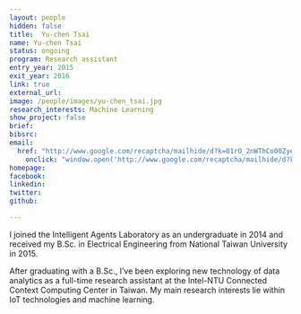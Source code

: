 ```yaml
---
layout: people
hidden: false
title:  Yu-chen Tsai
name: Yu-chen Tsai
status: ongoing
program: Research assistant
entry_year: 2015
exit_year: 2016
link: true
external_url: 
image: /people/images/yu-chen_tsai.jpg
research_interests: Machine Learning
show_project: false
brief:
bibsrc:
email:
  href: "http://www.google.com/recaptcha/mailhide/d?k=01rO_2nWThCo00Zyert_0CmA==&amp;c=v2b4GoGHZ_pkXVWGlhSPBSh947woUUp-BanxIuJCUuU="
    onclick: "window.open('http://www.google.com/recaptcha/mailhide/d?k\\07501rO_2nWThCo00Zyert_0CmA\\75\\75\\46c\\75v2b4GoGHZ_pkXVWGlhSPBSh947woUUp-BanxIuJCUuU\\075', '', 'toolbar=0,scrollbars=0,location=0,statusbar=0,menubar=0,resizable=0,width=500,height=300'); return false;"
homepage:
facebook:
linkedin:
twitter:
github:

---
```

I joined the Intelligent Agents Laboratory as an undergraduate in 2014 and received my B.Sc. in Electrical Engineering from National Taiwan University in 2015.

After graduating with a B.Sc., I’ve been exploring new technology of data analytics as a full-time research assistant at the Intel-NTU Connected Context Computing Center in Taiwan. My main research interests lie within IoT technologies and machine learning.

